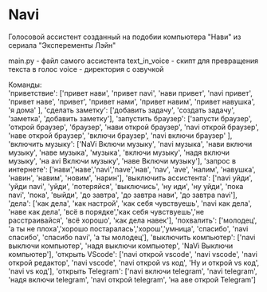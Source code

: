 # Navi
Голосовой ассистент созданный на подобии компьютера "Нави" из сериала "Эксперементы Лэйн"

main.py - файл самого ассистента
text_in_voice - скипт для превращения текста в голос
voice - директория с озвучкой 

Команды:         
'приветствие': ['привет нави', 'привет navi', 'нави привет', 'navi привет', 'привет наве', 'привет', 'привет нами', 'привет навим', 'привет навушка', 'я дома' ],
'сделать заметку': ['добавить задачу', 'создать задачу', 'заметка', 'добавить заметку'],
'запустить браузер': ['запусти браузер', 'открой браузер', 'браузер', 'нави открой браузер', 'navi открой браузер', 'наве открой браузер', 'включи браузер', 'navi включи браузер' ],
'включить музыку': ['NaVi Включи музыку', 'navi музыка', 'нави включи музыку', 'наве музыка', 'музыка', 'включи музыку', 'надя включи музыку', 'на avi Включи музыку', 'наве Включи музыку'],
'запрос в интернете': ['нави','наве','navi','nave','нав', 'nav', 'ave', 'налим', 'навушка', 'навин', 'навим', 'новим', 'нарин'],
'выключить ассистента': ['navi уйди', 'уйди navi', 'уйди', 'потеряйся', 'выключись', 'ну иди', 'ну уйди', 'пока navi', 'пока', 'выйди', 'до завтра', 'до завтра нави', 'до завтра navi'], 
'дела': ['как дела', 'как настрой', 'как себя чувствуешь', 'navi как дела', 'наве как дела', 'всё в порядке','как себя чувствуешь','не расстраивайся', 'всё хорошо', 'как дела навек'],
'похвалить': ['молодец', 'а ты не плоха','хорошо постаралась','хорош','умница', 'спасибо', 'navi спасибо', 'спасибо navi', 'а ты молодец'],
'выключить компьютер': ['navi выключи компьютер', 'надя выключи компьютер', 'NaVi Выключи компьютер'],
'открыть VScode': ['navi открой vscode', 'navi vscode', 'navi открой редактор', 'navi vscode', 'navi открой vs код', 'Ну и открой vs код', 'navi vs код'],
'открыть Telegram': ['navi включи telegram', 'navi telegram', 'надя включи telegram', 'navi открой telegram', 'на аве открой Telegram']
